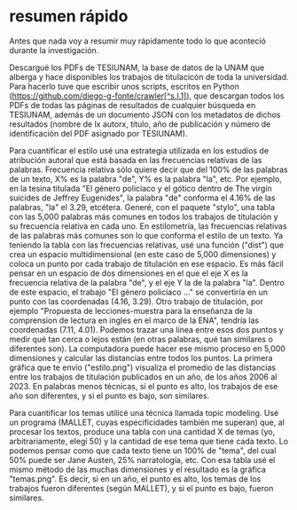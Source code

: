 # resumen rápido
Antes que nada voy a resumir muy rápidamente todo lo que aconteció durante la investigación.

Descargué los PDFs de TESIUNAM, la base de datos de la UNAM que alberga y hace disponibles los trabajos de titulacicón de toda la universidad. Para hacerlo tuve que escribir unos scripts, escritos en Python (https://github.com/diego-g-fonte/crawler[^s.I.1]), que descargan todos los PDFs de todas las páginas de resultados de cualquier búsqueda en TESIUNAM, además de un documento JSON con los metadatos de dichos resultados (nombre de lx autorx, título, año de publicación y número de identificación del PDF asignado por TESIUNAM).

Para cuantificar el estilo usé una estrategia utilizada en los estudios de atribución autoral que está basada en las frecuencias relativas de las palabras. Frecuencia relativa sólo quiere decir que del 100% de las palabras de un texto, X% es la palabra "de", Y% es la palabra "la", etc. Por ejemplo, en la tesina titulada "El género policíaco y el gótico dentro de The virgin suicides de Jeffrey Eugenides", la palabra "de" conforma el 4.16% de las palabras, "la" el 3.29, etcétera. Generé, con el paquete "stylo", una tabla con las 5,000 palabras más comunes en todos los trabajos de titulación y su frecuencia relativa en cada uno. En estilometría, las frecuencias relativas de las palabras más comunes son lo que conforma el estilo de un texto. Ya teniendo la tabla con las frecuencias relativas, usé una función ("dist") que crea un espacio multidimensional (en este caso de 5,000 dimensiones) y coloca un punto por cada trabajo de titulación en ese espacio. Es más fácil pensar en un espacio de dos dimensiones en el que el eje X es la frecuencia relativa de la palabra "de", y el eje Y la de la palabra "la". Dentro de este espacio, el trabajo "El género policíaco ..." se convertiría en un punto con las coordenadas (4.16, 3.29). Otro trabajo de titulación, por ejemplo "Propuesta de lecciones-muestra para la enseñanza de la comprension de lectura en ingles en el marco de la ENA", tendría las coordenadas (7.11, 4.01). Podemos trazar una línea entre esos dos puntos y medir qué tan cerca o lejos están (en otras palabras, qué tan similares o diferentes son). La computadora puede hacer ese mismo proceso en 5,000 dimensiones y calcular las distancias entre todos los puntos. La primera gráfica que te envío ("estilo.png") visualiza el promedio de las distancias entre los trabajos de titulación publicados en un año, de los años 2006 al 2023. En palabras menos técnicas, si el punto es alto, los trabajos de ese año son diferentes, y si el punto es bajo, son similares.

Para cuantificar los temas utilicé una técnica llamada topic modeling. Usé un programa (MALLET, cuyas especificidades también me superan) que, al procesar los textos, produce una tabla con una cantidad X de temas (yo, arbitrariamente, elegí 50) y la cantidad de ese tema que tiene cada texto. Lo podemos pensar como que cada texto tiene un 100% de "tema", del cual 50% puede ser Jane Austen, 25% narratología, etc. Con esa tabla usé el mismo método de las muchas dimensiones y el resultado es la gráfica "temas.png". Es decir, si en un año, el punto es alto, los temas de los trabajos fueron diferentes (según MALLET), y si el punto es bajo, fueron similares.


[^s.I.1]: Lo llamé "crawler" ingenuamente; es un scraper. La diferencia en realidad no importa para este trabajo, pero quiero que, si por alguna razón alguien que sepa del tema lee este trabajo, sepa que estoy consciente de mi error.